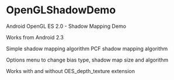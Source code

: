 OpenGLShadowDemo
================

Android OpenGL ES 2.0 - Shadow Mapping Demo

Works from Android 2.3

Simple shadow mapping algorithm
PCF shadow mapping algorithm

Options menu to change bias type, shadow map size and algorithm

Works with and without OES_depth_texture extension

